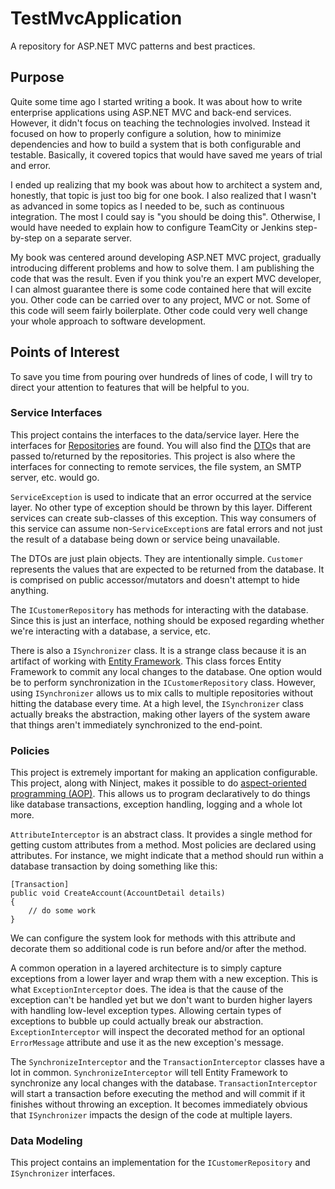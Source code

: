 # TestMvcApplication

A repository for ASP.NET MVC patterns and best practices.

## Purpose
Quite some time ago I started writing a book. It was about how to write enterprise applications using ASP.NET MVC and back-end services. However, it didn't focus on teaching the technologies involved. Instead it focused on how to properly configure a solution, how to minimize dependencies and how to build a system that is both configurable and testable. Basically, it covered topics that would have saved me years of trial and error.

I ended up realizing that my book was about how to architect a system and, honestly, that topic is just too big for one book. I also realized that I wasn't as advanced in some topics as I needed to be, such as continuous integration. The most I could say is "you should be doing this". Otherwise, I would have needed to explain how to configure TeamCity or Jenkins step-by-step on a separate server.

My book was centered around developing ASP.NET MVC project, gradually introducing different problems and how to solve them. I am publishing the code that was the result. Even if you think you're an expert MVC developer, I can almost guarantee there is some code contained here that will excite you. Other code can be carried over to any project, MVC or not. Some of this code will seem fairly boilerplate. Other code could very well change your whole approach to software development.

## Points of Interest
To save you time from pouring over hundreds of lines of code, I will try to direct your attention to features that will be helpful to you.

### Service Interfaces
This project contains the interfaces to the data/service layer. Here the interfaces for [Repositories](http://martinfowler.com/eaaCatalog/repository.html) are found. You will also find the [DTO](http://martinfowler.com/eaaCatalog/dataTransferObject.html)s that are passed to/returned by the repositories. This project is also where the interfaces for connecting to remote services, the file system, an SMTP server, etc. would go.

`ServiceException` is used to indicate that an error occurred at the service layer. No other type of exception should be thrown by this layer. Different services can create sub-classes of this exception. This way consumers of this service can assume non-`ServiceException`s are fatal errors and not just the result of a database being down or service being unavailable.

The DTOs are just plain objects. They are intentionally simple. `Customer` represents the values that are expected to be returned from the database. It is comprised on public accessor/mutators and doesn't attempt to hide anything.

The `ICustomerRepository` has methods for interacting with the database. Since this is just an interface, nothing should be exposed regarding whether we're interacting with a database, a service, etc.

There is also a `ISynchronizer` class. It is a strange class because it is an artifact of working with [Entity Framework](http://msdn.microsoft.com/en-us/data/ef.aspx). This class forces Entity Framework to commit any local changes to the database. One option would be to perform synchronization in the `ICustomerRepository` class. However, using `ISynchronizer` allows us to mix calls to multiple repositories without hitting the database every time. At a high level, the `ISynchronizer` class actually breaks the abstraction, making other layers of the system aware that things aren't immediately synchronized to the end-point.

### Policies
This project is extremely important for making an application configurable. This project, along with Ninject, makes it possible to do [aspect-oriented programming (AOP)](http://en.wikipedia.org/wiki/Aspect-oriented_programming). This allows us to program declaratively to do things like database transactions, exception handling, logging and a whole lot more.

`AttributeInterceptor` is an abstract class. It provides a single method for getting custom attributes from a method. Most policies are declared using attributes. For instance, we might indicate that a method should run within a database transaction by doing something like this:

    [Transaction]
    public void CreateAccount(AccountDetail details)
    {
        // do some work
    }

We can configure the system look for methods with this attribute and decorate them so additional code is run before and/or after the method.

A common operation in a layered architecture is to simply capture exceptions from a lower layer and wrap them with a new exception. This is what `ExceptionInterceptor` does. The idea is that the cause of the exception can't be handled yet but we don't want to burden higher layers with handling low-level exception types. Allowing certain types of exceptions to bubble up could actually break our abstraction. `ExceptionInterceptor` will inspect the decorated method for an optional `ErrorMessage` attribute and use it as the new exception's message.

The `SynchronizeInterceptor` and the `TransactionInterceptor` classes have a lot in common. `SynchronizeInterceptor` will tell Entity Framework to synchronize any local changes with the database. `TransactionInterceptor` will start a transaction before executing the method and will commit if it finishes without throwing an exception. It becomes immediately obvious that `ISynchronizer` impacts the design of the code at multiple layers.

### Data Modeling
This project contains an implementation for the `ICustomerRepository` and `ISynchronizer` interfaces.
